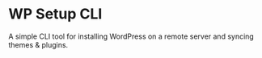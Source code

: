 # WP Setup CLI

A simple CLI tool for installing WordPress on a remote server and syncing themes & plugins.
